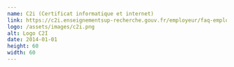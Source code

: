 ```yaml
---
name: C2i (Certificat informatique et internet)
link: https://c2i.enseignementsup-recherche.gouv.fr/employeur/faq-employeur
logo: /assets/images/c2i.png
alt: Logo C2I
date: 2014-01-01
height: 60
width: 60
---
```

